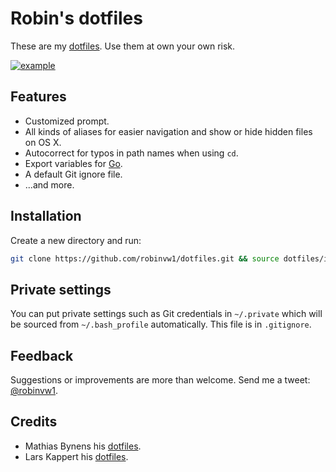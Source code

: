 # Robin's dotfiles

These are my [dotfiles](https://dotfiles.github.io). Use them at own your own risk.

[![example](http://i.imgur.com/oJWKRyZ.png)](http://i.imgur.com/oJWKRyZ.png)

## Features

* Customized prompt.
* All kinds of aliases for easier navigation and show or hide hidden files on OS X.
* Autocorrect for typos in path names when using `cd`.
* Export variables for [Go](https://golang.org).
* A default Git ignore file.
* ...and more.

## Installation

Create a new directory and run:

```bash
git clone https://github.com/robinvw1/dotfiles.git && source dotfiles/install.sh
```

## Private settings

You can put private settings such as Git credentials in `~/.private` which will be sourced from `~/.bash_profile` automatically. This file is in `.gitignore`.

## Feedback

Suggestions or improvements are more than welcome. Send me a tweet: [@robinvw1](https://twitter.com/robinvw1).

## Credits

* Mathias Bynens his [dotfiles](https://github.com/mathiasbynens/dotfiles).
* Lars Kappert his [dotfiles](https://github.com/webpro/dotfiles).